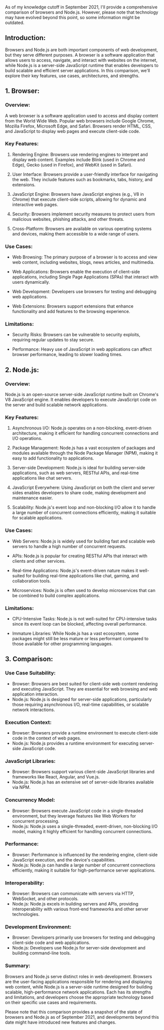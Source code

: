 As of my knowledge cutoff in September 2021, I'll provide a comprehensive comparison of browsers and Node.js. However, please note that technology may have evolved beyond this point, so some information might be outdated.

## Introduction:

Browsers and Node.js are both important components of web development, but they serve different purposes. A browser is a software application that allows users to access, navigate, and interact with websites on the internet, while Node.js is a server-side JavaScript runtime that enables developers to build scalable and efficient server applications. In this comparison, we'll explore their key features, use cases, architectures, and strengths.

## 1. Browser:

### Overview:

A web browser is a software application used to access and display content from the World Wide Web. Popular web browsers include Google Chrome, Mozilla Firefox, Microsoft Edge, and Safari. Browsers render HTML, CSS, and JavaScript to display web pages and execute client-side code.

### Key Features:

1. Rendering Engine: Browsers use rendering engines to interpret and display web content. Examples include Blink (used in Chrome and Edge), Gecko (used in Firefox), and WebKit (used in Safari).

2. User Interface: Browsers provide a user-friendly interface for navigating the web. They include features such as bookmarks, tabs, history, and extensions.

3. JavaScript Engine: Browsers have JavaScript engines (e.g., V8 in Chrome) that execute client-side scripts, allowing for dynamic and interactive web pages.

4. Security: Browsers implement security measures to protect users from malicious websites, phishing attacks, and other threats.

5. Cross-Platform: Browsers are available on various operating systems and devices, making them accessible to a wide range of users.

### Use Cases:

- Web Browsing: The primary purpose of a browser is to access and view web content, including websites, blogs, news articles, and multimedia.

- Web Applications: Browsers enable the execution of client-side applications, including Single Page Applications (SPAs) that interact with users dynamically.

- Web Development: Developers use browsers for testing and debugging web applications.

- Web Extensions: Browsers support extensions that enhance functionality and add features to the browsing experience.

### Limitations:

- Security Risks: Browsers can be vulnerable to security exploits, requiring regular updates to stay secure.

- Performance: Heavy use of JavaScript in web applications can affect browser performance, leading to slower loading times.

## 2. Node.js:

### Overview:

Node.js is an open-source server-side JavaScript runtime built on Chrome's V8 JavaScript engine. It enables developers to execute JavaScript code on the server and build scalable network applications.

### Key Features:

1. Asynchronous I/O: Node.js operates on a non-blocking, event-driven architecture, making it efficient for handling concurrent connections and I/O operations.

2. Package Management: Node.js has a vast ecosystem of packages and modules available through the Node Package Manager (NPM), making it easy to add functionality to applications.

3. Server-side Development: Node.js is ideal for building server-side applications, such as web servers, RESTful APIs, and real-time applications like chat servers.

4. JavaScript Everywhere: Using JavaScript on both the client and server sides enables developers to share code, making development and maintenance easier.

5. Scalability: Node.js's event loop and non-blocking I/O allow it to handle a large number of concurrent connections efficiently, making it suitable for scalable applications.

### Use Cases:

- Web Servers: Node.js is widely used for building fast and scalable web servers to handle a high number of concurrent requests.

- APIs: Node.js is popular for creating RESTful APIs that interact with clients and other services.

- Real-time Applications: Node.js's event-driven nature makes it well-suited for building real-time applications like chat, gaming, and collaboration tools.

- Microservices: Node.js is often used to develop microservices that can be combined to build complex applications.

### Limitations:

- CPU-Intensive Tasks: Node.js is not well-suited for CPU-intensive tasks since its event loop can be blocked, affecting overall performance.

- Immature Libraries: While Node.js has a vast ecosystem, some packages might still be less mature or less performant compared to those available for other programming languages.

## 3. Comparison:

### Use Case Suitability:

- Browser: Browsers are best suited for client-side web content rendering and executing JavaScript. They are essential for web browsing and web application interaction.
- Node.js: Node.js is designed for server-side applications, particularly those requiring asynchronous I/O, real-time capabilities, or scalable network interactions.

### Execution Context:

- Browser: Browsers provide a runtime environment to execute client-side code in the context of web pages.
- Node.js: Node.js provides a runtime environment for executing server-side JavaScript code.

### JavaScript Libraries:

- Browser: Browsers support various client-side JavaScript libraries and frameworks like React, Angular, and Vue.js.
- Node.js: Node.js has an extensive set of server-side libraries available via NPM.

### Concurrency Model:

- Browser: Browsers execute JavaScript code in a single-threaded environment, but they leverage features like Web Workers for concurrent processing.
- Node.js: Node.js uses a single-threaded, event-driven, non-blocking I/O model, making it highly efficient for handling concurrent connections.

### Performance:

- Browser: Performance is influenced by the rendering engine, client-side JavaScript execution, and the device's capabilities.
- Node.js: Node.js can handle a large number of concurrent connections efficiently, making it suitable for high-performance server applications.

### Interoperability:

- Browser: Browsers can communicate with servers via HTTP, WebSocket, and other protocols.
- Node.js: Node.js excels in building servers and APIs, providing interoperability with various front-end frameworks and other server technologies.

### Development Environment:

- Browser: Developers primarily use browsers for testing and debugging client-side code and web applications.
- Node.js: Developers use Node.js for server-side development and building command-line tools.

### Summary:

Browsers and Node.js serve distinct roles in web development. Browsers are the user-facing applications responsible for rendering and displaying web content, while Node.js is a server-side runtime designed for building scalable, high-performance network applications. Each has its strengths and limitations, and developers choose the appropriate technology based on their specific use cases and requirements.

Please note that this comparison provides a snapshot of the state of browsers and Node.js as of September 2021, and developments beyond this date might have introduced new features and changes.
